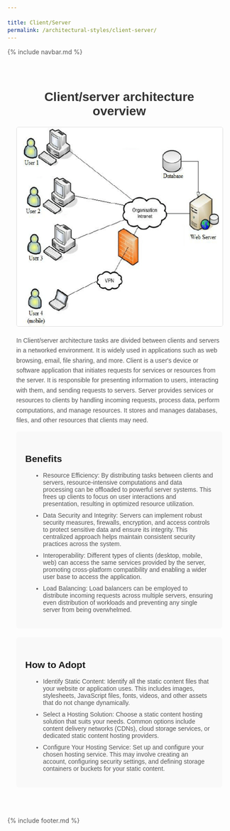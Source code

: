 ```yaml
---

title: Client/Server
permalink: /architectural-styles/client-server/
---
```

{% include navbar.md %}
<style>
  /* CSS styles from the original provided code */
  .container {
    max-width: 800px;
    margin: 0 auto;
    padding: 20px;
    font-family: Arial, sans-serif;
     padding-bottom: 50px;
  }

  h1 {
    text-align: center;
    color: #333;
  }

  img {
    display: block;
    margin: 0 auto;
    max-width: auto;
    height: auto;
    border: 1px solid #ddd;
    border-radius: 5px;
    margin-bottom: 20px;
  }

  p {
    line-height: 1.6;
    color: #555;
  }

  ul {
    padding-left: 20px;
    color: #555;
  }

  li {
    margin-bottom: 10px;
  }

  .benefits {
    background-color: #f9f9f9;
    padding: 20px;
    border-radius: 5px;
    margin-bottom: 20px;
  }

  .how-to-adopt {
    background-color: #f9f9f9;
    padding: 20px;
    border-radius: 5px;
  }

  /* Additional CSS for improvements */
  .benefits ul,
  .how-to-adopt ul {
    list-style-type: disc;
    margin-left: 20px;
  }
</style>

<div class="container">
  <h1>Client/server architecture overview</h1>
  
  <img src="../../pictures/Client-Server.png" alt="Monolithic Architecture">
  
  <p>In Client/server architecture tasks are divided between clients and servers in a networked environment. It is widely used in applications such as web browsing, email, file sharing, and more. Client is a user's device or software application that initiates requests for services or resources from the server. It is responsible for presenting information to users, interacting with them, and sending requests to servers. Server provides services or resources to clients by handling incoming requests, process data, perform computations, and manage resources. It stores and manages databases, files, and other resources that clients may need.</p>

  <div class="benefits">
    <h2>Benefits</h2>
    <ul>
      <li>Resource Efficiency: By distributing tasks between clients and servers, resource-intensive computations and data processing can be offloaded to powerful server systems. This frees up clients to focus on user interactions and presentation, resulting in optimized resource utilization.</li>
      <li>Data Security and Integrity: Servers can implement robust security measures, firewalls, encryption, and access controls to protect sensitive data and ensure its integrity. This centralized approach helps maintain consistent security practices across the system.</li>
      <li>Interoperability: Different types of clients (desktop, mobile, web) can access the same services provided by the server, promoting cross-platform compatibility and enabling a wider user base to access the application.</li>
      <li>Load Balancing: Load balancers can be employed to distribute incoming requests across multiple servers, ensuring even distribution of workloads and preventing any single server from being overwhelmed.</li>
    </ul>
  </div>

  <div class="how-to-adopt">
    <h2>How to Adopt</h2>
    <ul>
      <li>Identify Static Content: Identify all the static content files that your website or application uses. This includes images, stylesheets, JavaScript files, fonts, videos, and other assets that do not change dynamically.</li>
      <li>Select a Hosting Solution: Choose a static content hosting solution that suits your needs. Common options include content delivery networks (CDNs), cloud storage services, or dedicated static content hosting providers.</li>
      <li>Configure Your Hosting Service: Set up and configure your chosen hosting service. This may involve creating an account, configuring security settings, and defining storage containers or buckets for your static content.</li>
    </ul>
  </div>
</div>

{% include footer.md %}

